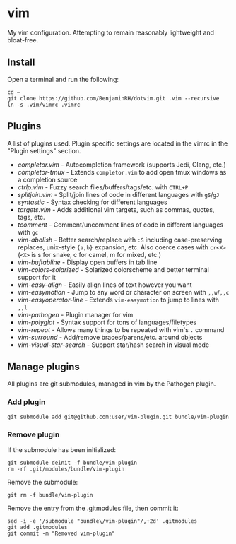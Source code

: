 # vim
My vim configuration. Attempting to remain reasonably lightweight and bloat-free.


## Install
Open a terminal and run the following:

    cd ~
    git clone https://github.com/BenjaminRH/dotvim.git .vim --recursive
    ln -s .vim/vimrc .vimrc


## Plugins
A list of plugins used. Plugin specific settings are located in the vimrc in the "Plugin settings" section.

 * *completor.vim* - Autocompletion framework (supports Jedi, Clang, etc.)
 * *completor-tmux* - Extends `completor.vim` to add open tmux windows as a completion source
 * *ctrlp.vim* - Fuzzy search files/buffers/tags/etc. with `CTRL+P`
 * *splitjoin.vim* - Split/join lines of code in different languages with `gS`/`gJ`
 * *syntastic* - Syntax checking for different languages
 * *targets.vim* - Adds additional vim targets, such as commas, quotes, tags, etc.
 * *tcomment* - Comment/uncomment lines of code in different languages with `gc`
 * *vim-abolish* - Better search/replace with `:S` including case-preserving replaces, unix-style `{a,b}` expansion, etc. Also coerce cases with `cr<X>` (`<X>` is s for snake, c for camel, m for mixed, etc.)
 * *vim-buftabline* - Display open buffers in tab line
 * *vim-colors-solarized* - Solarized colorscheme and better terminal support for it
 * *vim-easy-align* - Easily align lines of text however you want
 * *vim-easymotion* - Jump to any word or character on screen with `,,w`/`,,c`
 * *vim-easyoperator-line* - Extends `vim-easymotion` to jump to lines with `,,l`
 * *vim-pathogen* - Plugin manager for vim
 * *vim-polyglot* - Syntax support for tons of languages/filetypes
 * *vim-repeat* - Allows many things to be repeated with vim's `.` command
 * *vim-surround* - Add/remove braces/parens/etc. around objects
 * *vim-visual-star-search* - Support star/hash search in visual mode


## Manage plugins
All plugins are git submodules, managed in vim by the Pathogen plugin.

### Add plugin

    git submodule add git@github.com:user/vim-plugin.git bundle/vim-plugin

### Remove plugin
If the submodule has been initialized:

    git submodule deinit -f bundle/vim-plugin
    rm -rf .git/modules/bundle/vim-plugin

Remove the submodule:

    git rm -f bundle/vim-plugin

Remove the entry from the .gitmodules file, then commit it:

    sed -i -e '/submodule "bundle\/vim-plugin"/,+2d' .gitmodules
    git add .gitmodules
    git commit -m "Removed vim-plugin"
